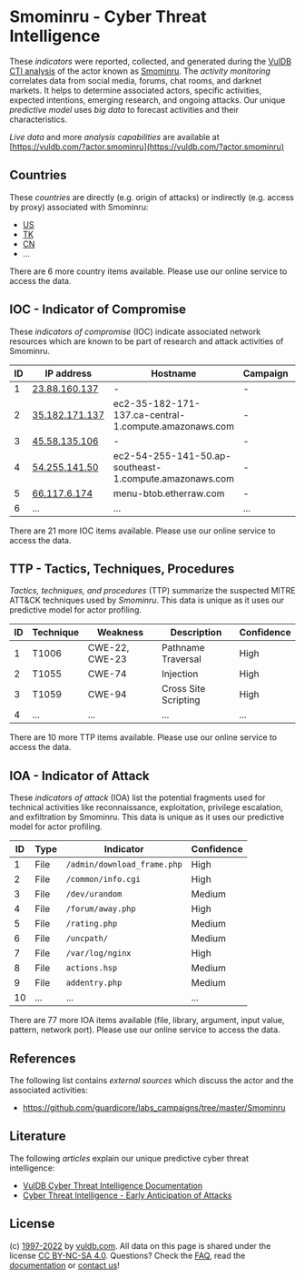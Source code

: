 # Smominru - Cyber Threat Intelligence

These _indicators_ were reported, collected, and generated during the [VulDB CTI analysis](https://vuldb.com/?kb.cti) of the actor known as [Smominru](https://vuldb.com/?actor.smominru). The _activity monitoring_ correlates data from social media, forums, chat rooms, and darknet markets. It helps to determine associated actors, specific activities, expected intentions, emerging research, and ongoing attacks. Our unique _predictive model_ uses _big data_ to forecast activities and their characteristics.

_Live data_ and more _analysis capabilities_ are available at [https://vuldb.com/?actor.smominru](https://vuldb.com/?actor.smominru)

## Countries

These _countries_ are directly (e.g. origin of attacks) or indirectly (e.g. access by proxy) associated with Smominru:

* [US](https://vuldb.com/?country.us)
* [TK](https://vuldb.com/?country.tk)
* [CN](https://vuldb.com/?country.cn)
* ...

There are 6 more country items available. Please use our online service to access the data.

## IOC - Indicator of Compromise

These _indicators of compromise_ (IOC) indicate associated network resources which are known to be part of research and attack activities of Smominru.

ID | IP address | Hostname | Campaign | Confidence
-- | ---------- | -------- | -------- | ----------
1 | [23.88.160.137](https://vuldb.com/?ip.23.88.160.137) | - | - | High
2 | [35.182.171.137](https://vuldb.com/?ip.35.182.171.137) | ec2-35-182-171-137.ca-central-1.compute.amazonaws.com | - | Medium
3 | [45.58.135.106](https://vuldb.com/?ip.45.58.135.106) | - | - | High
4 | [54.255.141.50](https://vuldb.com/?ip.54.255.141.50) | ec2-54-255-141-50.ap-southeast-1.compute.amazonaws.com | - | Medium
5 | [66.117.6.174](https://vuldb.com/?ip.66.117.6.174) | menu-btob.etherraw.com | - | High
6 | ... | ... | ... | ...

There are 21 more IOC items available. Please use our online service to access the data.

## TTP - Tactics, Techniques, Procedures

_Tactics, techniques, and procedures_ (TTP) summarize the suspected MITRE ATT&CK techniques used by _Smominru_. This data is unique as it uses our predictive model for actor profiling.

ID | Technique | Weakness | Description | Confidence
-- | --------- | -------- | ----------- | ----------
1 | T1006 | CWE-22, CWE-23 | Pathname Traversal | High
2 | T1055 | CWE-74 | Injection | High
3 | T1059 | CWE-94 | Cross Site Scripting | High
4 | ... | ... | ... | ...

There are 10 more TTP items available. Please use our online service to access the data.

## IOA - Indicator of Attack

These _indicators of attack_ (IOA) list the potential fragments used for technical activities like reconnaissance, exploitation, privilege escalation, and exfiltration by Smominru. This data is unique as it uses our predictive model for actor profiling.

ID | Type | Indicator | Confidence
-- | ---- | --------- | ----------
1 | File | `/admin/download_frame.php` | High
2 | File | `/common/info.cgi` | High
3 | File | `/dev/urandom` | Medium
4 | File | `/forum/away.php` | High
5 | File | `/rating.php` | Medium
6 | File | `/uncpath/` | Medium
7 | File | `/var/log/nginx` | High
8 | File | `actions.hsp` | Medium
9 | File | `addentry.php` | Medium
10 | ... | ... | ...

There are 77 more IOA items available (file, library, argument, input value, pattern, network port). Please use our online service to access the data.

## References

The following list contains _external sources_ which discuss the actor and the associated activities:

* https://github.com/guardicore/labs_campaigns/tree/master/Smominru

## Literature

The following _articles_ explain our unique predictive cyber threat intelligence:

* [VulDB Cyber Threat Intelligence Documentation](https://vuldb.com/?kb.cti)
* [Cyber Threat Intelligence - Early Anticipation of Attacks](https://www.scip.ch/en/?labs.20201022)

## License

(c) [1997-2022](https://vuldb.com/?kb.changelog) by [vuldb.com](https://vuldb.com/?kb.about). All data on this page is shared under the license [CC BY-NC-SA 4.0](https://creativecommons.org/licenses/by-nc-sa/4.0/). Questions? Check the [FAQ](https://vuldb.com/?kb.faq), read the [documentation](https://vuldb.com/?kb) or [contact us](https://vuldb.com/?contact)!
